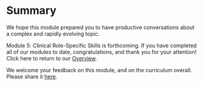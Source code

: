 # Summary

We hope this module prepared you to have productive conversations about a complex and rapidly evolving topic.

Module 5: Clinical Role-Specific Skills is forthcoming. If you have completed all of our modules to date, congratulations, and thank you for your attention! Click here to return to our [Overview](https://docs.google.com/document/d/13JfRRw1GEIKz4JCde8WcQBCHnu-7nn11P_z0dHov1eA/edit?ts=5e743589#).

We welcome your feedback on this module, and on the curriculum overall. Please share it [here](https://docs.google.com/forms/d/e/1FAIpQLSdZGYWkx5AVaYUIxCwvQmI75Vu6jVOHkinhDHr_XbrQq4WMTg/viewform).

